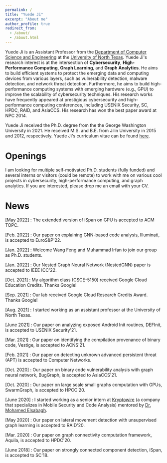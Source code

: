 ```yaml
---
permalink: /
title: "Yuede Ji"
excerpt: "About me"
author_profile: true
redirect_from:
  - /about/
  - /about.html
---
```


Yuede Ji is an Assistant Professor from the [Department of Computer Science and Engineering](https://computerscience.engineering.unt.edu/) at the [University of North Texas](https://www.unt.edu/).
Yuede Ji's research interest is at the intersection of <strong>Cybersecurity</strong>, <strong>High-Performance Computing</strong>, <strong>Graph Learning</strong>, and <strong>Graph Analytics</strong>. He aims to build efficient systems to protect the emerging data and computing devices from various layers, such as vulnerability detection, malware detection, and network threat detection. Furthermore, he aims to build high-performance computing systems with emerging hardware (e.g., GPU) to improve the scalability of cybersecurity techniques. His research works have frequently appeared at prestigious cybersecurity and high-performance computing conferences, including USENIX Security, SC, HPDC, RAID, and AsiaCCS. His research has won the best paper award at NPC 2014.

Yuede Ji received the Ph.D. degree from the the George Washington University in 2021. He received M.S. and B.E. from Jilin University in 2015 and 2012, respectively. Yuede Ji's curriculum vitae can be found [here](../files/cv_yuede.pdf).

Openings
======
I am looking for multiple self-motivated Ph.D. students (fully funded) and several interns or visitors (could be remote) to work with me on various cool projects in cybersecurity, high-performance computing, and graph analytics. If you are interested, please drop me an email with your CV.

News
======

[May 2022] : The extended version of iSpan on GPU is accepted to ACM TOPC.

[Feb. 2022] : Our paper on explaining GNN-based code analysis, Illuminati, is accepted to EuroS&P'22.

[Jan. 2022] : Welcome Wang Feng and Muhammad Irfan to join our group as Ph.D. students.

[Jan. 2022] : Our Nested Graph Neural Network (NestedGNN) paper is accepted to IEEE ICC'22.

[Oct. 2021] : My algorithm class (CSCE-5150) received Google Cloud Education Credits. Thanks Google!

[Sep. 2021] : Our lab received Google Cloud Research Credits Award. Thanks Google!

[Aug. 2021] : I started working as an assistant professor at the University of North Texas.

[June 2021] : Our paper on analyzing exposed Android Init routines, DEFInit, is accepted to USENIX Security'21.

[Mar. 2021] : Our paper on identifying the compilation provenance of binary code, Vestige, is accepted to ACNS'21.

[Feb. 2021] : Our paper on detecting unknown advanced persistent threat (APT) is accepted to Computer Networks.

[Oct. 2020] : Our paper on binary code vulnerability analysis with graph neural network, BugGraph, is accepted to AsiaCCS'21.

[Oct. 2020] : Our paper on large scale small graphs computation with GPUs, SwarmGraph, is accepted to HPCC'20.

[June 2020] : I started working as a senior intern at [Kryptowire](https://www.kryptowire.com/) (a company that specializes in Mobile Security and Code Analysis) mentored by [Dr. Mohamed Elsabagh](https://scholar.google.com/citations?user=HKp90HUAAAAJ&hl=en).

[May 2020] : Our paper on lateral movement detection with unsupervised graph learning is accepted to RAID'20.

[Mar. 2020] : Our paper on graph connectivity computation framework, Aquila, is accepted to HPDC'20.

[June 2018] : Our paper on strongly connected component detection, iSpan, is accepted to SC'18.
